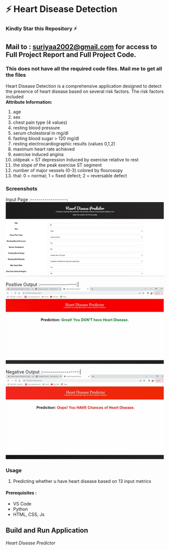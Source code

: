 # ⚡ Heart Disease Detection
### Kindly Star this Repository ⚡

## Mail to : suriyaa2002@gmail.com for access to Full Project Report and Full Project Code.
### This does not have all the required code files. Mail me to get all the files

Heart Disease Detection is a comprehensive application designed to detect the presence of heart disease based on several risk factors. The risk factors included <br>
**Attribute Information:**
1. age
2. sex
3. chest pain type (4 values)
4. resting blood pressure
5. serum cholestoral in mg/dl
6. fasting blood sugar > 120 mg/dl
7. resting electrocardiographic results (values 0,1,2)
8. maximum heart rate achieved
9. exercise induced angina
10. oldpeak = ST depression induced by exercise relative to rest
11. the slope of the peak exercise ST segment
12. number of major vessels (0-3) colored by flourosopy
13. thal: 0 = normal; 1 = fixed defect; 2 = reversable defect


### Screenshots
Input Page 
:------------------:
![Input Page - screenshot](Media/Input.jpeg) 

Positive Output 
:------------------:|
![OpP - screenshot](Media/PositiveOutput.jpeg) 

Negative Output
:------------------:|
![OpN - screenshot](Media/NegativeOutput.jpeg) 


### Usage
1. Predicting whether u have heart disease based on 13 input metrics

#### Prerequisites :
- VS Code
- Python
- HTML, CSS, Js

## Build and Run Application

###### Heart Disease Predictor
